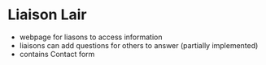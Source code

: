 # Liaison Lair
- webpage for liasons to access information
- liaisons can add questions for others to answer (partially implemented)
- contains Contact form
